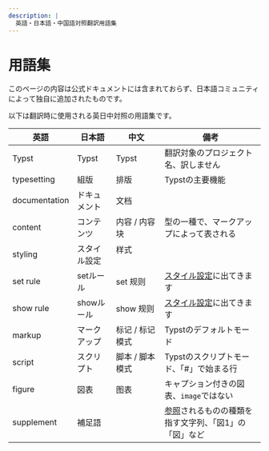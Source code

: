 ```yaml
---
description: |
  英語・日本語・中国語対照翻訳用語集
---
```


# 用語集

<div class="info-box">
  <p>このページの内容は公式ドキュメントには含まれておらず、日本語コミュニティによって独自に追加されたものです。</p>
</div>

以下は翻訳時に使用される英日中対照の用語集です。

| 英語           | 日本語           | 中文                    | 備考                                  |
| ------------- | --------------- | ---------------------- | ------------------------------------- |
| Typst         | Typst           | Typst                  | 翻訳対象のプロジェクト名、訳しません         |
| typesetting   | 組版             | 排版                    | Typstの主要機能                        |
| documentation | ドキュメント      | 文档                    |                                      |
| content       | コンテンツ        | 内容 / 内容块            | 型の一種で、マークアップによって表される |
| styling       | スタイル設定      |  样式 　　　　           |                                      |
| set rule      | setルール        |     set 规则            | [スタイル設定]($styling)に出てきます            |
| show rule     | showルール       |    show 规则            | [スタイル設定]($styling)に出てきます           |
| markup        | マークアップ      |   标记 / 标记模式        | Typstのデフォルトモード                 |
| script        | スクリプト       |  脚本 / 脚本模式          | Typstのスクリプトモード、「#」で始まる行    |
| figure        | 図表            | 图表                     | キャプション付きの図表、`image`ではない   |
| supplement    | 補足語          |                          | [参照]($ref)されるものの種類を指す文字列、「図1」の「図」など   |
